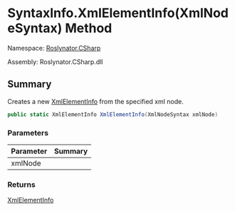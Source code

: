 # SyntaxInfo\.XmlElementInfo\(XmlNodeSyntax\) Method

Namespace: [Roslynator.CSharp](../../README.md)

Assembly: Roslynator\.CSharp\.dll

## Summary

Creates a new [XmlElementInfo](../../Syntax/XmlElementInfo/README.md) from the specified xml node\.

```csharp
public static XmlElementInfo XmlElementInfo(XmlNodeSyntax xmlNode)
```

### Parameters

| Parameter | Summary |
| --------- | ------- |
| xmlNode | |

### Returns

[XmlElementInfo](../../Syntax/XmlElementInfo/README.md)


